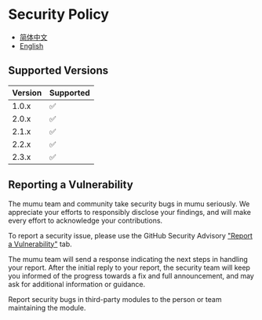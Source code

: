 # Security Policy

- [简体中文](SECURITY.zh_CN.md)
- [English](SECURITY.md)

## Supported Versions

| Version | Supported |
|---------|-----------|
| 1.0.x   | ✅         |
| 2.0.x   | ✅         |
| 2.1.x   | ✅         |
| 2.2.x   | ✅         |
| 2.3.x   | ✅         |

## Reporting a Vulnerability

The mumu team and community take security bugs in mumu seriously. We appreciate your efforts
to responsibly disclose your findings, and will make every effort to acknowledge your contributions.

To report a security issue, please use the GitHub Security
Advisory ["Report a Vulnerability"](https://github.com/conifercone/mumu/security/advisories/new)
tab.

The mumu team will send a response indicating the next steps in handling your report. After the
initial reply to your report, the security team will keep you informed of the progress towards a fix
and full announcement, and may ask for additional information or guidance.

Report security bugs in third-party modules to the person or team maintaining the module.
